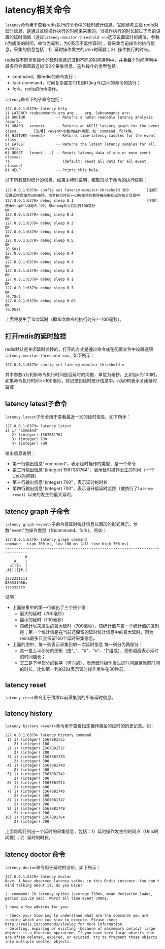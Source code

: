 # latency相关命令
`latency`命令用于查看redis执行的命令中的延时统计信息。[官网参考文档](https://redis.io/topics/latency-monitor)
redis对延时信息，是通过监控操作执行的时间来采集的。当操作执行的时长超过了当前设置的延时阈值（通过`latency-monitor-threshold <n>`选项设置延时的阈值，参数n为阈值的时间，单位为毫秒，为0表示不监控延时），将采集当前操作的执行信息，采集的信息包括：1）延时操作发生的Unix时间戳；2）操作执行的时长。

redis将不同类型操作的延时信息记录到不同的时间序列中，并且每个时间序列中最多只会保留最近的160个采集信息。这些操作的类型包括：
+ command，即redis的命令执行；
+ fast-command，时间复杂度在O(1)到O(log N)之间的命令的执行；
+ fork，redis的fork操作。

`latency`命令下的子命令包括：
```
127.0.0.1:6379> latency help
1) LATENCY <subcommand> arg arg ... arg. Subcommands are:
2) DOCTOR              -- Returns a human readable latency analysis report.
3) GRAPH   <event>     -- Returns an ASCII latency graph for the event class.       [说明] <event>参数为操作类型，如：command、fork等。
4) HISTORY <event>     -- Returns time-latency samples for the event class.
5) LATEST              -- Returns the latest latency samples for all events.
6) RESET   [event ...] -- Resets latency data of one or more event classes.
7)                        (default: reset all data for all event classes)
8) HELP                -- Prints this help.
```

以下所有延时统计的信息，如果未特别说明，都取自以下命令的执行结果：
```
127.0.0.1:6379> config set latency-monitor-threshold 100        [注解]设置延时阈值为100毫秒，命令执行时长>=100毫秒的都将被采集到延时统计信息中
127.0.0.1:6379> debug sleep 0.1                                 [注解]使debug命令休眠0.1秒，即debug命令将执行100毫秒
OK
127.0.0.1:6379> debug sleep 0.2
OK
127.0.0.1:6379> debug sleep 0.3
OK
127.0.0.1:6379> debug sleep 0.4
OK
127.0.0.1:6379> debug sleep 0.5
OK
(0.50s)
127.0.0.1:6379> debug sleep 0.4
OK
127.0.0.1:6379> debug sleep 0.3
OK
127.0.0.1:6379> debug sleep 0.2
OK
127.0.0.1:6379> debug sleep 0.1
OK
127.0.0.1:6379> debug sleep 0.7
OK
(0.70s)
127.0.0.1:6379> debug sleep 0.05
OK
(0.05s)
```
上面将发生了10次延时（即10次命令的执行时长>=100毫秒）。

## 打开redis的延时监控
redis默认是关闭延时监控的，打开的方式是通过命令或在配置文件中设置选项`latency-monitor-threshold <n>`，如下所示：
```
127.0.0.1:6379> config set latency-monitor-threshold n
```
其中参数n为判断命令执行时间是否延时的阈值，单位为毫秒。比如当n为100时，如果命令执行时间>=100毫秒，将记录到延时统计信息中。n为0时表示关闭延时监控

## latency latest子命令
`latency latest`子命令用于查看最近一次的延时信息，如下所示：
```
127.0.0.1:6379> latency latest
1) 1) "command"
   2) (integer) 1567081764
   3) (integer) 700
   4) (integer) 700
```
输出信息说明：
+ 第一行输出信息"command"，表示延时操作的类型，是一个命令
+ 第二行输出信息"(integer) 1567081764"，表示延时操作发生的时间（一个Unix时间戳）
+ 第三行输出信息"(integer) 700"，表示延时的时长
+ 第四行输出信息"(integer) 700"，表示自开启延时监控（或执行了`latency reset`）以来的发生的最大延时。

## latency graph <event> 子命令
`latency graph <event>`子命令将延时统计信息以图形的形式展示，参数"event"为操作类型（如command、fork）。例如：
```
127.0.0.1:6379> latency graph command
command - high 700 ms, low 100 ms (all time high 700 ms)
--------------------------------------------------------------------------------
         #
   _#_   |
  o|||o  |
_#|||||#_|
          
3222221111
086531986s
sssssssss 
```
说明：
+ 上面结果中的第一行输出了三个统计值：
    - 最大的延时（700毫秒）
    - 最小的延时（100毫秒）
    - 自统计以来发生的最大延时（700毫秒），该统计值与第一个统计值的区别是：第一个统计值是在当前还保留的延时统计信息中的最大延时，因为redis最多只会保留160个延时采集信息。
+ 上面的图中，每一列表示采集到的一次延时信息
    每一列分为两部分：
    - 其一是上半部分的图形（由"_"、"#"、"o"、"|"组成），图形越高表示延时的时间越长；
    - 其二是下半部分的数字（竖向的），表示延时操作发生的时间距离当前时间的时长。比如第一列的30s表示延时操作发生在30秒前。


## latency reset
`latency reset`命令用于清除以前采集到的所有延时信息。

## latency history <event>
`latency history <event>`命令用于查看指定操作类型的延时的历史记录。如：
```
127.0.0.1:6379> latency history command
 1) 1) (integer) 1567081735
    2) (integer) 100
 2) 1) (integer) 1567081737
    2) (integer) 200
 3) 1) (integer) 1567081739
    2) (integer) 300
 4) 1) (integer) 1567081740
    2) (integer) 400
 5) 1) (integer) 1567081742
    2) (integer) 500
 6) 1) (integer) 1567081744
    2) (integer) 400
 7) 1) (integer) 1567081746
    2) (integer) 300
 8) 1) (integer) 1567081747
    2) (integer) 200
 9) 1) (integer) 1567081749
    2) (integer) 100
10) 1) (integer) 1567081764
    2) (integer) 700
```
上面每两行列出一个延时的采集信息，包括：1）延时操作发生的时间点（Unix时间戳）；2）延时的时长。

## latency doctor 命令
`latency doctor`命令用于延时的诊断，如下所示：
```
127.0.0.1:6379> latency doctor
Dave, I have observed latency spikes in this Redis instance. You don't mind talking about it, do you Dave?

1. command: 10 latency spikes (average 320ms, mean deviation 144ms, period 215.20 sec). Worst all time event 700ms.

I have a few advices for you:

- Check your Slow Log to understand what are the commands you are running which are too slow to execute. Please check http://redis.io/commands/slowlog for more information.
- Deleting, expiring or evicting (because of maxmemory policy) large objects is a blocking operation. If you have very large objects that are often deleted, expired, or evicted, try to fragment those objects into multiple smaller objects.
```